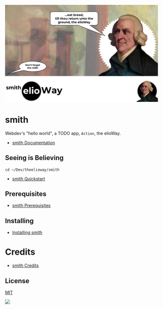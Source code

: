 ![](./postcard.jpg)

# smith

Webdev's \"hello world\", a TODO app, `Action`, the elioWay.

- [smith Documentation](./doc/index.md)

## Seeing is Believing

```
cd ~/Dev/theelioway/smith
```

- [smith Quickstart](./quickstart.md)

## Prerequisites

- [smith Prerequisites](./prerequisites.md)

## Installing

- [Installing smith](./installing.md)

# Credits

- [smith Credits](./credits.md)

## License

[MIT](license)

![](./elio-Way-smith-logo.png)
